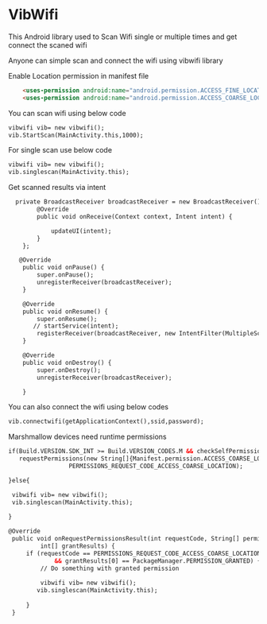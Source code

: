 # VibWifi
This Android library used to Scan Wifi single or multiple times and get connect the scaned wifi 



Anyone can simple scan and connect the wifi using vibwifi library

Enable Location permission in manifest file

```html
    <uses-permission android:name="android.permission.ACCESS_FINE_LOCATION" />
    <uses-permission android:name="android.permission.ACCESS_COARSE_LOCATION" />
```

You can scan wifi using below code

```html
vibwifi vib= new vibwifi();
vib.StartScan(MainActivity.this,1000);
```

For single scan use below code

```html
vibwifi vib= new vibwifi();
vib.singlescan(MainActivity.this);

```
Get scanned results via intent

```html
  private BroadcastReceiver broadcastReceiver = new BroadcastReceiver() {
        @Override
        public void onReceive(Context context, Intent intent) {

            updateUI(intent);
        }
    };

   @Override
    public void onPause() {
        super.onPause();
        unregisterReceiver(broadcastReceiver);
    }

    @Override
    public void onResume() {
        super.onResume();
       // startService(intent);
        registerReceiver(broadcastReceiver, new IntentFilter(MultipleScan.BROADCAST_ACTION));
    }

    @Override
    public void onDestroy() {
        super.onDestroy();
        unregisterReceiver(broadcastReceiver);

    }
```

You can also connect the wifi using below codes

```html
vib.connectwifi(getApplicationContext(),ssid,password);

```
Marshmallow devices need runtime permissions

```html
if(Build.VERSION.SDK_INT >= Build.VERSION_CODES.M && checkSelfPermission(Manifest.permission.ACCESS_COARSE_LOCATION) != PackageManager.PERMISSION_GRANTED){
   requestPermissions(new String[]{Manifest.permission.ACCESS_COARSE_LOCATION},
                 PERMISSIONS_REQUEST_CODE_ACCESS_COARSE_LOCATION);

}else{

 vibwifi vib= new vibwifi();
 vib.singlescan(MainActivity.this);
   
}

@Override
 public void onRequestPermissionsResult(int requestCode, String[] permissions,
         int[] grantResults) {
     if (requestCode == PERMISSIONS_REQUEST_CODE_ACCESS_COARSE_LOCATION
             && grantResults[0] == PackageManager.PERMISSION_GRANTED) {
         // Do something with granted permission
         
         vibwifi vib= new vibwifi();
        vib.singlescan(MainActivity.this);
       
     }
 }
```
